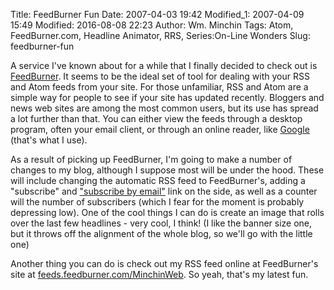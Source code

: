 Title: FeedBurner Fun
Date: 2007-04-03 19:42
Modified_1: 2007-04-09 15:49
Modified: 2016-08-08 22:23
Author: Wm. Minchin
Tags: Atom, FeedBurner.com, Headline Animator, RRS, Series:On-Line Wonders
Slug: feedburner-fun

A service I've known about for a while that I finally decided to check
out is [FeedBurner](http://www.FeedBurner.com). It seems to be the ideal
set of tool for dealing with your RSS and Atom feeds from your site. For
those unfamiliar, RSS and Atom are a simple way for people to see if
your site has updated recently. Bloggers and news web sites are among
the most common users, but its use has spread a lot further than that.
You can either view the feeds through a desktop program, often your
email client, or through an online reader, like
[Google](http://reader.google.com) (that's what I use).

As a result of picking up FeedBurner, I'm going to make a number of
changes to my blog, although I suppose most will be under the hood.
These will include changing the automatic RSS feed to FeedBurner's,
adding a "subscribe" and ["subscribe by
email"](http://www.feedburner.com/fb/a/emailverifySubmit?feedId=824735)
link on the side, as well as a counter will the number of subscribers
(which I fear for the moment is probably depressing low). One of the
cool things I can do is create an image that rolls over the last few
headlines - very cool, I think! (I like the banner size one, but it
throws off the alignment of the whole blog, so we'll go with the little
one)

Another thing you can do is check out my RSS feed online at FeedBurner's
site at
[feeds.feedburner.com/MinchinWeb](http://feeds.feedburner.com/MinchinWeb).
So yeah, that's my latest fun.

<!-- (I like the 468x60 banner most, which now
sits at the bottom of each page [that might yet change], so I can't have
an image in the post as it will mess up the formating of my blog, so
look down or click below to get the code)

[↑ Grab the Minchin Web Headline
Animator](http://www.feedburner.com/fb/a/headlineanimator/install?id=824735)
-->

